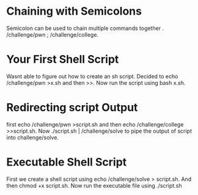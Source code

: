 # Chaining with Semicolons
Semicolon can be used to chain multiple commands together . /challenge/pwn ; /challenge/college.
# Your First Shell Script
Wasnt able to figure out how to create an sh script. Decided to echo /challenge/pwn >x.sh and then >>. Now run the script using bash x.sh.
# Redirecting script Output
first echo /challenge/pwn >script.sh and then echo /challenge/college >>script.sh.
Now ./script.sh | /challenge/solve to pipe the output of script into challenge/solve.

# Executable Shell Script
First we create a shell script using echo /challenge/solve > script.sh. And then chmod +x script.sh. Now run the executable file using ./script.sh

